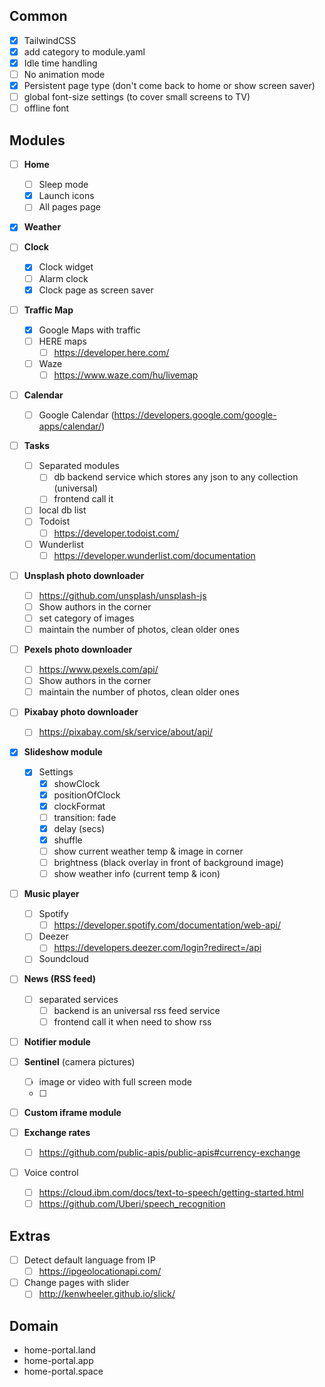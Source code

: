 
## Common

- [x] TailwindCSS
- [x] add category to module.yaml
- [x] Idle time handling
- [ ] No animation mode
- [x] Persistent page type (don't come back to home or show screen saver)
- [ ] global font-size settings (to cover small screens to TV)
- [ ] offline font

## Modules
- [ ] **Home**
  - [ ] Sleep mode
  - [x] Launch icons
  - [ ] All pages page

- [x] **Weather**

- [ ] **Clock**
  - [x] Clock widget
  - [ ] Alarm clock
  - [x] Clock page as screen saver

- [ ] **Traffic Map**
  - [x] Google Maps with traffic
  - [ ] HERE maps
    - [ ] https://developer.here.com/
  - [ ] Waze
    - [ ] https://www.waze.com/hu/livemap

- [ ] **Calendar**
  - [ ] Google Calendar (https://developers.google.com/google-apps/calendar/)

- [ ] **Tasks**
  - [ ] Separated modules
    - [ ] db backend service which stores any json to any collection (universal)
    - [ ] frontend call it
  - [ ] local db list
  - [ ] Todoist
    - [ ] https://developer.todoist.com/
  - [ ] Wunderlist
    - [ ] https://developer.wunderlist.com/documentation

- [ ] **Unsplash photo downloader**
  - [ ] https://github.com/unsplash/unsplash-js
  - [ ] Show authors in the corner
  - [ ] set category of images
  - [ ] maintain the number of photos, clean older ones

- [ ] **Pexels photo downloader**
  - [ ] https://www.pexels.com/api/
  - [ ] Show authors in the corner
  - [ ] maintain the number of photos, clean older ones

- [ ] **Pixabay photo downloader**
  - [ ] https://pixabay.com/sk/service/about/api/

- [x] **Slideshow module**
  - [x] Settings
    - [x] showClock
    - [x] positionOfClock
    - [x] clockFormat
    - [ ] transition: fade
    - [x] delay (secs)
    - [x] shuffle
    - [ ] show current weather temp & image in corner
    - [ ] brightness (black overlay in front of background image)
    - [ ] show weather info (current temp & icon)

- [ ] **Music player**
  - [ ] Spotify
    - [ ] https://developer.spotify.com/documentation/web-api/
  - [ ] Deezer
    - [ ] https://developers.deezer.com/login?redirect=/api
  - [ ] Soundcloud

- [ ] **News (RSS feed)**
  - [ ] separated services
    - [ ] backend is an universal rss feed service
    - [ ] frontend call it when need to show rss

- [ ] **Notifier module**

- [ ] **Sentinel** (camera pictures)
  - [ ] image or video with full screen mode
  - [ ] 

- [ ] **Custom iframe module**

- [ ] **Exchange rates**
  - [ ] https://github.com/public-apis/public-apis#currency-exchange

- [ ] Voice control
  - [ ] https://cloud.ibm.com/docs/text-to-speech/getting-started.html
  - [ ] https://github.com/Uberi/speech_recognition

## Extras
- [ ] Detect default language from IP
  - [ ] https://ipgeolocationapi.com/
- [ ] Change pages with slider
  - [ ] http://kenwheeler.github.io/slick/

## Domain
- home-portal.land
- home-portal.app
- home-portal.space
